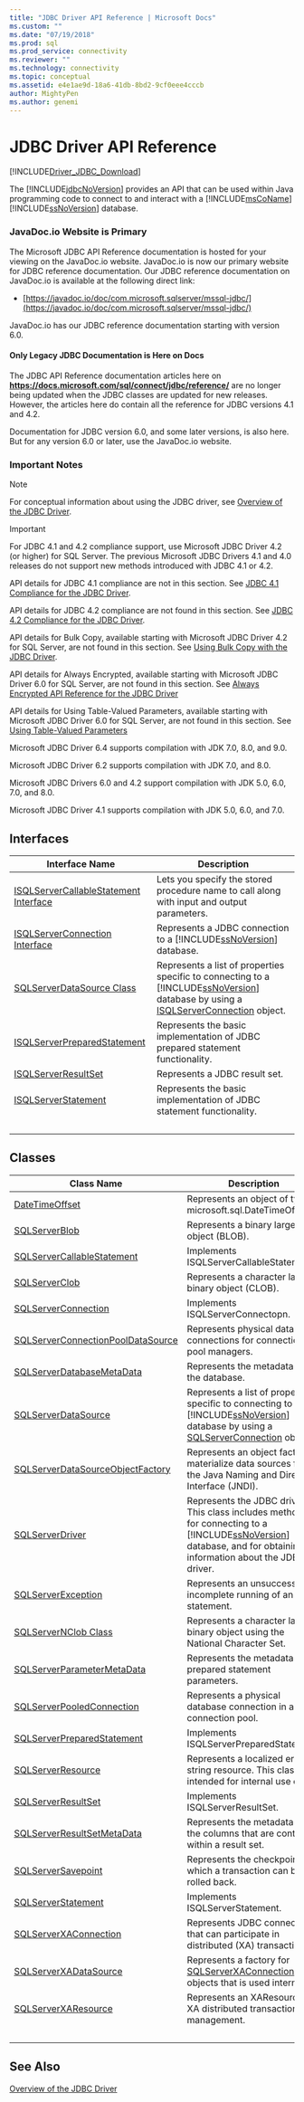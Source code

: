 ```yaml
---
title: "JDBC Driver API Reference | Microsoft Docs"
ms.custom: ""
ms.date: "07/19/2018"
ms.prod: sql
ms.prod_service: connectivity
ms.reviewer: ""
ms.technology: connectivity
ms.topic: conceptual
ms.assetid: e4e1ae9d-18a6-41db-8bd2-9cf0eee4cccb
author: MightyPen
ms.author: genemi
---
```

# JDBC Driver API Reference

[!INCLUDE[Driver_JDBC_Download](../../../includes/driver_jdbc_download.md)]

The [!INCLUDE[jdbcNoVersion](../../../includes/jdbcnoversion_md.md)] provides an API that can be used within Java programming code to connect to and interact with a [!INCLUDE[msCoName](../../../includes/msconame_md.md)][!INCLUDE[ssNoVersion](../../../includes/ssnoversion-md.md)] database.



### JavaDoc.io Website is Primary

The Microsoft JDBC API Reference documentation is hosted for your viewing on the JavaDoc.io website. JavaDoc.io is now our primary website for JDBC reference documentation. Our JDBC reference documentation on JavaDoc.io is available at the following direct link:

- [https://javadoc.io/doc/com.microsoft.sqlserver/mssql-jdbc/](https://javadoc.io/doc/com.microsoft.sqlserver/mssql-jdbc/)

JavaDoc.io has our JDBC reference documentation starting with version 6.0.

#### Only Legacy JDBC Documentation is Here on Docs

The JDBC API Reference documentation articles here on **https://docs.microsoft.com/sql/connect/jdbc/reference/** are no longer being updated when the JDBC classes are updated for new releases. However, the articles here do contain all the reference for JDBC versions 4.1 and 4.2.

Documentation for JDBC version 6.0, and some later versions, is also here. But for any version 6.0 or later, use the JavaDoc.io website.



### Important Notes

> [!NOTE]  
>  For conceptual information about using the JDBC driver, see [Overview of the JDBC Driver](../../../connect/jdbc/overview-of-the-jdbc-driver.md).  
  
> [!IMPORTANT]  
>  For JDBC 4.1 and 4.2 compliance support, use Microsoft JDBC Driver 4.2 (or higher) for SQL Server. The previous Microsoft JDBC Drivers 4.1 and 4.0 releases do not support new methods introduced with JDBC 4.1 or 4.2.  
>   
>  API details for JDBC 4.1 compliance are not in this section. See [JDBC 4.1 Compliance for the JDBC Driver](../../../connect/jdbc/jdbc-4-1-compliance-for-the-jdbc-driver.md).  
>   
>  API details for JDBC 4.2 compliance are not found in this section. See [JDBC 4.2 Compliance for the JDBC Driver](../../../connect/jdbc/jdbc-4-2-compliance-for-the-jdbc-driver.md).  
>   
>  API details for Bulk Copy, available starting with Microsoft JDBC Driver 4.2  for SQL Server, are not found in this section. See [Using Bulk Copy with the JDBC Driver](../../../connect/jdbc/using-bulk-copy-with-the-jdbc-driver.md).  
>   
>  API details for Always Encrypted, available starting with  Microsoft JDBC Driver 6.0 for SQL Server, are not found in this section. See [Always Encrypted API Reference for the JDBC Driver](../../../connect/jdbc/always-encrypted-api-reference-for-the-jdbc-driver.md)  
>   
>  API details for Using Table-Valued Parameters, available starting with  Microsoft JDBC Driver 6.0 for SQL Server, are not found in this section. See [Using Table-Valued Parameters](../../../connect/jdbc/using-table-valued-parameters.md)  
>   
>  Microsoft JDBC Driver 6.4 supports compilation with JDK 7.0, 8.0, and 9.0.  
>   
>  Microsoft JDBC Driver 6.2 supports compilation with JDK 7.0, and 8.0.  
>   
>  Microsoft JDBC Drivers 6.0 and 4.2 support compilation with JDK 5.0, 6.0, 7.0, and 8.0.  
>   
>  Microsoft JDBC Driver 4.1 supports compilation with JDK 5.0, 6.0, and 7.0.  



## Interfaces  
  
|Interface Name|Description|  
|--------------------|-----------------|  
|[ISQLServerCallableStatement Interface](../../../connect/jdbc/reference/isqlservercallablestatement-interface.md)|Lets you specify the stored procedure name to call along with input and output parameters.|  
|[ISQLServerConnection Interface](../../../connect/jdbc/reference/isqlserverconnection-interface.md)|Represents a JDBC connection to a [!INCLUDE[ssNoVersion](../../../includes/ssnoversion-md.md)] database.|  
|[SQLServerDataSource Class](../../../connect/jdbc/reference/sqlserverdatasource-class.md)|Represents a list of properties specific to connecting to a [!INCLUDE[ssNoVersion](../../../includes/ssnoversion-md.md)] database by using a [ISQLServerConnection](../../../connect/jdbc/reference/sqlserverconnection-class.md) object.|  
|[ISQLServerPreparedStatement](../../../connect/jdbc/reference/isqlserverpreparedstatement-interface.md)|Represents the basic implementation of JDBC prepared statement functionality.|  
|[ISQLServerResultSet](../../../connect/jdbc/reference/isqlserverresultset-interface.md)|Represents a JDBC result set.|  
|[ISQLServerStatement](../../../connect/jdbc/reference/isqlserverstatement-interface.md)|Represents the basic implementation of JDBC statement functionality.|
| &nbsp; | &nbsp; |


  
## Classes  
  
|Class Name|Description|  
|----------------|-----------------|  
|[DateTimeOffset](../../../connect/jdbc/reference/datetimeoffset-class.md)|Represents an object of type microsoft.sql.DateTimeOffset.|  
|[SQLServerBlob](../../../connect/jdbc/reference/sqlserverblob-class.md)|Represents a binary large object (BLOB).|  
|[SQLServerCallableStatement](../../../connect/jdbc/reference/sqlservercallablestatement-class.md)|Implements ISQLServerCallableStatement.|  
|[SQLServerClob](../../../connect/jdbc/reference/sqlserverclob-class.md)|Represents a character large binary object (CLOB).|  
|[SQLServerConnection](../../../connect/jdbc/reference/sqlserverconnection-class.md)|Implements ISQLServerConnectopn.|  
|[SQLServerConnectionPoolDataSource](../../../connect/jdbc/reference/sqlserverconnectionpooldatasource-class.md)|Represents physical database connections for connection pool managers.|  
|[SQLServerDatabaseMetaData](../../../connect/jdbc/reference/sqlserverdatabasemetadata-class.md)|Represents the metadata for the database.|  
|[SQLServerDataSource](../../../connect/jdbc/reference/isqlserverdatasource-interface.md)|Represents a list of properties specific to connecting to a [!INCLUDE[ssNoVersion](../../../includes/ssnoversion-md.md)] database by using a [SQLServerConnection](../../../connect/jdbc/reference/sqlserverconnection-class.md) object.|  
|[SQLServerDataSourceObjectFactory](../../../connect/jdbc/reference/sqlserverdatasourceobjectfactory-class.md)|Represents an object factory to materialize data sources from the Java Naming and Directory Interface (JNDI).|  
|[SQLServerDriver](../../../connect/jdbc/reference/sqlserverdriver-class.md)|Represents the JDBC driver. This class includes methods for connecting to a [!INCLUDE[ssNoVersion](../../../includes/ssnoversion-md.md)] database, and for obtaining information about the JDBC driver.|  
|[SQLServerException](../../../connect/jdbc/reference/sqlserverexception-class.md)|Represents an unsuccessful or incomplete running of an SQL statement.|  
|[SQLServerNClob Class](../../../connect/jdbc/reference/sqlservernclob-class.md)|Represents a character large binary object using the National Character Set.|  
|[SQLServerParameterMetaData](../../../connect/jdbc/reference/sqlserverparametermetadata-class.md)|Represents the metadata for prepared statement parameters.|  
|[SQLServerPooledConnection](../../../connect/jdbc/reference/sqlserverpooledconnection-class.md)|Represents a physical database connection in a connection pool.|  
|[SQLServerPreparedStatement](../../../connect/jdbc/reference/sqlserverpreparedstatement-class.md)|Implements ISQLServerPreparedStatement.|  
|[SQLServerResource](../../../connect/jdbc/reference/sqlserverresource-class.md)|Represents a localized error string resource. This class is intended for internal use only.|  
|[SQLServerResultSet](../../../connect/jdbc/reference/sqlserverresultset-class.md)|Implements ISQLServerResultSet.|  
|[SQLServerResultSetMetaData](../../../connect/jdbc/reference/sqlserverresultsetmetadata-class.md)|Represents the metadata of the columns that are contained within a result set.|  
|[SQLServerSavepoint](../../../connect/jdbc/reference/sqlserversavepoint-class.md)|Represents the checkpoint to which a transaction can be rolled back.|  
|[SQLServerStatement](../../../connect/jdbc/reference/sqlserverstatement-class.md)|Implements ISQLServerStatement.|  
|[SQLServerXAConnection](../../../connect/jdbc/reference/sqlserverxaconnection-class.md)|Represents JDBC connections that can participate in distributed (XA) transactions.|  
|[SQLServerXADataSource](../../../connect/jdbc/reference/sqlserverxadatasource-class.md)|Represents a factory for [SQLServerXAConnection](../../../connect/jdbc/reference/sqlserverxaconnection-class.md) objects that is used internally.|  
|[SQLServerXAResource](../../../connect/jdbc/reference/sqlserverxaresource-class.md)|Represents an XAResource for XA distributed transaction management.|
| &nbsp; | &nbsp; |



## See Also  
 [Overview of the JDBC Driver](../../../connect/jdbc/overview-of-the-jdbc-driver.md)

